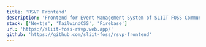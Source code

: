 ```yaml
---
title: 'RSVP Frontend'
description: 'Frontend for Event Management System of SLIIT FOSS Community built with Nextjs, TailwindCSS and hosted at Firebase'
stack: ['Nextjs', 'TailwindCSS', 'Firebase']
url: 'https://sliit-foss-rsvp.web.app/'
github: 'https://github.com/sliit-foss/rsvp-frontend'
---
```

